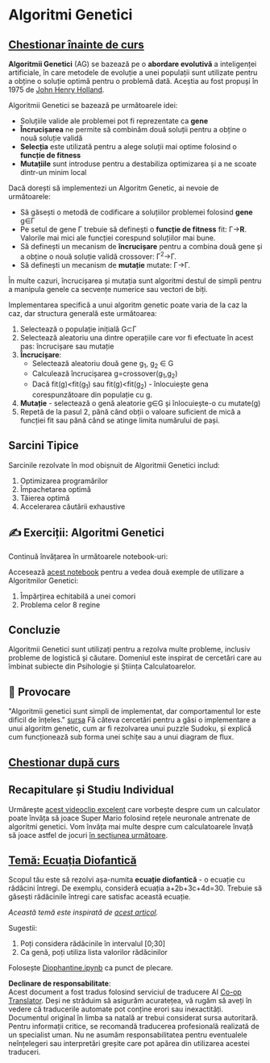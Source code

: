 <!--
CO_OP_TRANSLATOR_METADATA:
{
  "original_hash": "893aa368cb485da704b466a0f3775587",
  "translation_date": "2025-08-25T23:18:35+00:00",
  "source_file": "lessons/6-Other/21-GeneticAlgorithms/README.md",
  "language_code": "ro"
}
-->
# Algoritmi Genetici

## [Chestionar înainte de curs](https://red-field-0a6ddfd03.1.azurestaticapps.net/quiz/121)

**Algoritmii Genetici** (AG) se bazează pe o **abordare evolutivă** a inteligenței artificiale, în care metodele de evoluție a unei populații sunt utilizate pentru a obține o soluție optimă pentru o problemă dată. Aceștia au fost propuși în 1975 de [John Henry Holland](https://wikipedia.org/wiki/John_Henry_Holland).

Algoritmii Genetici se bazează pe următoarele idei:

* Soluțiile valide ale problemei pot fi reprezentate ca **gene**
* **Încrucișarea** ne permite să combinăm două soluții pentru a obține o nouă soluție validă
* **Selecția** este utilizată pentru a alege soluții mai optime folosind o **funcție de fitness**
* **Mutațiile** sunt introduse pentru a destabiliza optimizarea și a ne scoate dintr-un minim local

Dacă dorești să implementezi un Algoritm Genetic, ai nevoie de următoarele:

* Să găsești o metodă de codificare a soluțiilor problemei folosind **gene** g∈Γ
* Pe setul de gene Γ trebuie să definești o **funcție de fitness** fit: Γ→**R**. Valorile mai mici ale funcției corespund soluțiilor mai bune.
* Să definești un mecanism de **încrucișare** pentru a combina două gene și a obține o nouă soluție validă crossover: Γ<sup>2</sup>→Γ.
* Să definești un mecanism de **mutație** mutate: Γ→Γ.

În multe cazuri, încrucișarea și mutația sunt algoritmi destul de simpli pentru a manipula genele ca secvențe numerice sau vectori de biți.

Implementarea specifică a unui algoritm genetic poate varia de la caz la caz, dar structura generală este următoarea:

1. Selectează o populație inițială G⊂Γ
2. Selectează aleatoriu una dintre operațiile care vor fi efectuate în acest pas: încrucișare sau mutație
3. **Încrucișare**:
   * Selectează aleatoriu două gene g<sub>1</sub>, g<sub>2</sub> ∈ G
   * Calculează încrucișarea g=crossover(g<sub>1</sub>,g<sub>2</sub>)
   * Dacă fit(g)<fit(g<sub>1</sub>) sau fit(g)<fit(g<sub>2</sub>) - înlocuiește gena corespunzătoare din populație cu g.
4. **Mutație** - selectează o genă aleatorie g∈G și înlocuiește-o cu mutate(g)
5. Repetă de la pasul 2, până când obții o valoare suficient de mică a funcției fit sau până când se atinge limita numărului de pași.

## Sarcini Tipice

Sarcinile rezolvate în mod obișnuit de Algoritmii Genetici includ:

1. Optimizarea programărilor
1. Împachetarea optimă
1. Tăierea optimă
1. Accelerarea căutării exhaustive

## ✍️ Exerciții: Algoritmi Genetici

Continuă învățarea în următoarele notebook-uri:

Accesează [acest notebook](../../../../../lessons/6-Other/21-GeneticAlgorithms/Genetic.ipynb) pentru a vedea două exemple de utilizare a Algoritmilor Genetici:

1. Împărțirea echitabilă a unei comori
1. Problema celor 8 regine

## Concluzie

Algoritmii Genetici sunt utilizați pentru a rezolva multe probleme, inclusiv probleme de logistică și căutare. Domeniul este inspirat de cercetări care au îmbinat subiecte din Psihologie și Știința Calculatoarelor.

## 🚀 Provocare

"Algoritmii genetici sunt simpli de implementat, dar comportamentul lor este dificil de înțeles." [sursa](https://wikipedia.org/wiki/Genetic_algorithm) Fă câteva cercetări pentru a găsi o implementare a unui algoritm genetic, cum ar fi rezolvarea unui puzzle Sudoku, și explică cum funcționează sub forma unei schițe sau a unui diagram de flux.

## [Chestionar după curs](https://red-field-0a6ddfd03.1.azurestaticapps.net/quiz/221)

## Recapitulare și Studiu Individual

Urmărește [acest videoclip excelent](https://www.youtube.com/watch?v=qv6UVOQ0F44) care vorbește despre cum un calculator poate învăța să joace Super Mario folosind rețele neuronale antrenate de algoritmi genetici. Vom învăța mai multe despre cum calculatoarele învață să joace astfel de jocuri [în secțiunea următoare](../22-DeepRL/README.md).

## [Temă: Ecuația Diofantică](../../../../../lessons/6-Other/21-GeneticAlgorithms/Diophantine.ipynb)

Scopul tău este să rezolvi așa-numita **ecuație diofantică** - o ecuație cu rădăcini întregi. De exemplu, consideră ecuația a+2b+3c+4d=30. Trebuie să găsești rădăcinile întregi care satisfac această ecuație.

*Această temă este inspirată de [acest articol](https://habr.com/post/128704/).*

Sugestii:

1. Poți considera rădăcinile în intervalul [0;30]
1. Ca genă, poți utiliza lista valorilor rădăcinilor

Folosește [Diophantine.ipynb](../../../../../lessons/6-Other/21-GeneticAlgorithms/Diophantine.ipynb) ca punct de plecare.

**Declinare de responsabilitate**:  
Acest document a fost tradus folosind serviciul de traducere AI [Co-op Translator](https://github.com/Azure/co-op-translator). Deși ne străduim să asigurăm acuratețea, vă rugăm să aveți în vedere că traducerile automate pot conține erori sau inexactități. Documentul original în limba sa natală ar trebui considerat sursa autoritară. Pentru informații critice, se recomandă traducerea profesională realizată de un specialist uman. Nu ne asumăm responsabilitatea pentru eventualele neînțelegeri sau interpretări greșite care pot apărea din utilizarea acestei traduceri.